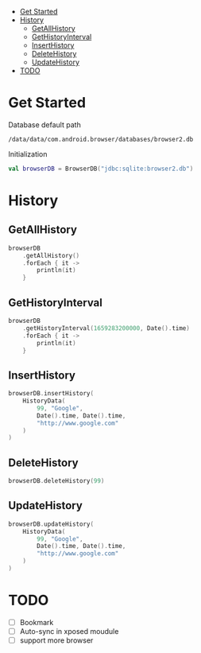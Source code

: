 <!-- TOC -->

* [Get Started](#get-started)
* [History](#history)
    * [GetAllHistory](#getallhistory)
    * [GetHistoryInterval](#gethistoryinterval)
    * [InsertHistory](#inserthistory)
    * [DeleteHistory](#deletehistory)
    * [UpdateHistory](#updatehistory)
* [TODO](#todo)

<!-- TOC -->

# Get Started

Database default path

```shell
/data/data/com.android.browser/databases/browser2.db
```

Initialization

```kotlin
val browserDB = BrowserDB("jdbc:sqlite:browser2.db")
```

# History

## GetAllHistory

```kotlin
browserDB
    .getAllHistory()
    .forEach { it ->
        println(it)
    }
```

## GetHistoryInterval

```kotlin
browserDB
    .getHistoryInterval(1659283200000, Date().time)
    .forEach { it ->
        println(it)
    }
```

## InsertHistory

```kotlin
browserDB.insertHistory(
    HistoryData(
        99, "Google",
        Date().time, Date().time,
        "http://www.google.com"
    )
)
```

## DeleteHistory

```kotlin
browserDB.deleteHistory(99)
```

## UpdateHistory

```kotlin
browserDB.updateHistory(
    HistoryData(
        99, "Google",
        Date().time, Date().time,
        "http://www.google.com"
    )
)
```
# TODO
- [ ] Bookmark
- [ ] Auto-sync in xposed moudule
- [ ] support more browser
